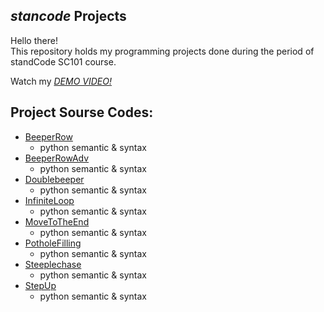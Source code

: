 ## *stancode* Projects
Hello there!\
This repository holds my programming projects done during the period of standCode SC101 course.

Watch my *[DEMO VIDEO!](https://www.youtube.com/watch?v=KkMDCCdjyW8)*

## Project Sourse Codes:
* [BeeperRow](https://github.com/JANETWANG333/MystanCodeProJects/blob/main/python----stancode/BeeperRow.py)
  * python semantic & syntax
* [BeeperRowAdv](https://github.com/JANETWANG333/MystanCodeProJects/blob/main/python----stancode/BeeperRowAdv.py)
  * python semantic & syntax
* [Doublebeeper](https://github.com/JANETWANG333/MystanCodeProJects/blob/main/python----stancode/DoubleBeepers.py)
  * python semantic & syntax
* [InfiniteLoop](https://github.com/JANETWANG333/MystanCodeProJects/blob/main/python----stancode/InfiniteLoop.py)
  * python semantic & syntax
* [MoveToTheEnd](https://github.com/JANETWANG333/MystanCodeProJects/blob/main/python----stancode/MoveToTheEnd.py)
  * python semantic & syntax
* [PotholeFilling](https://github.com/JANETWANG333/MystanCodeProJects/blob/main/python----stancode/PotholeFilling.py)
  * python semantic & syntax
* [ Steeplechase](https://github.com/JANETWANG333/MystanCodeProJects/blob/main/python----stancode/Steeplechase.py)
  * python semantic & syntax
* [StepUp](https://github.com/JANETWANG333/MystanCodeProJects/blob/main/python----stancode/StepUp.py)
  * python semantic & syntax
